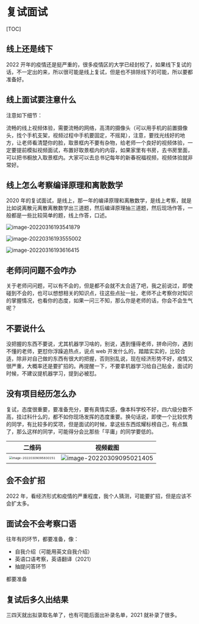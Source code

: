 # 复试面试

[TOC]



## 线上还是线下

2022 开年的疫情还是挺严重的，很多疫情区的大学已经封校了，如果线下复试的话，不一定出的来，所以很可能是线上复试，但是也不排除线下的可能，所以要都准备好。



## 线上面试要注意什么

注意如下细节：

流畅的线上视频体验，需要流畅的网络，高清的摄像头（可以用手机的前置摄像头，找个手机支架，视频过程中手机要固定，不摇晃），注意，要找光线好的地方，让老师看清楚你的脸，取景框内不要有杂物，给老师一个良好的视频体验，一定要提前模拟视频面试，布置好取景框内的内容，如果家里有书房，去书房里面，可以把书橱放入取景框内。大家可以去总书记每年的新春祝福视频，视频体验就非常好。



## 线上怎么考察编译原理和离散数学

2020 年的复试面试，是线上，那一年的编译原理和离散数学，是线上考察，就是比如说离散元离散离散数学出三道题，然后编译原理抽三道题，然后现场作答，一般都是一些比较简单的题，线上作答，口述。

![image-20220316193541879](assets/image-20220316193541879.png)

![image-20220316193555002](assets/image-20220316193555002.png)

![image-20220316193616415](assets/image-20220316193616415.png)

## 老师问问题不会咋办

关于老师问问题，可以有不会的，但是都不会就不太合适了吧，我之前说过，即使碰到不会的，也可以想想相关的知识点，往这些点扯一扯，老师不止考察你对知识的掌握情况，也看你的态度，如果一问三不知，那么你是老师的话，你会不会生气呢？



## 不要说什么

没把握的东西不要说，尤其机器学习啥的，别说，遇到懂得老师，拼命问你，遇到不懂的老师，更怼你浮躁追热点，说点 web 开发什么的，踏踏实实的，比较合适，除非对自己做的东西有很大的把握，否则别乱说，现在经济形势不好，疫情又很严重，大概率还是要扩招的。再提醒一下，不要拿机器学习给自己贴金，面试的时候，不建议提机器学习，提到必被怼。



## 没有项目经历怎么办

复试，态度很重要，要准备充分，要有真情实感，像本科学校不好，四六级分数不高，挂过科什么的，都不如你现场发挥的态度重要。换句话说，即使一个比较优秀的同学，有比较多的奖项，但是面试的时候，拿这些东西炫耀标榜自己，有点飘了，那么这样的同学，可能得分会比那些「平庸」的同学要低的。

| 二维码                                                       | 视频截图                                                     |
| ------------------------------------------------------------ | ------------------------------------------------------------ |
| <img src="assets/image-20220309095830151.png" alt="image-20220309095830151" style="zoom:50%;" /> | ![image-20220309095021405](assets/image-20220309095021405.png) |



## 会不会扩招

2022 年，看经济形式和疫情的严重程度，我个人猜测，可能要扩招，但是应该不会扩太多。



## 面试会不会考察口语

往年有的环节，都要准备，像：

* 自我介绍（可能用英文自我介绍）
* 英语口语考察，英语翻译（2021）
* 抽提问答环节

都要准备





## 复试后多久出结果

三四天就出拟录取名单了，也有可能后面出补录名单，2021 就补录了很多。